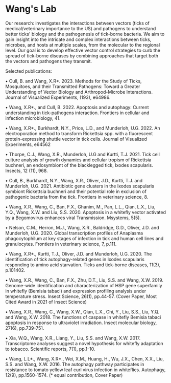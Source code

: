 # Wang's Lab

Our research: investigates the interactions between vectors (ticks of medical/veterinary importance to the US) and pathogens to understand better ticks' biology and the pathogenesis of tick-borne bacteria. We aim to gain insight into the intricate and complex interactions between ticks, microbes, and hosts at multiple scales, from the molecular to the regional level. Our goal is to develop effective vector control strategies to curb the spread of tick-borne diseases by combining approaches that target both the vectors and pathogens they transmit.

Selected publications:

•	Cull, B. and Wang, X.R*. 2023.  Methods for the Study of Ticks, Mosquitoes, and their Transmitted Pathogens: Toward a Greater Understanding of Vector Biology and Arthropod-Microbe Interactions. Journal of Visualized Experiments, (193), e64986. 

•	Wang, X.R*., and Cull, B. 2022. Apoptosis and autophagy: Current understanding in tick-pathogens interaction. Frontiers in cellular and infection microbiology, 41. 

•	Wang, X.R*., Burkhardt, N.Y., Price, L.D., and Munderloh, U.G. 2022. An electroporation method to transform Rickettsia spp. with a fluorescent protein-expressing shuttle vector in tick cells. Journal of Visualized Experiments, e64562 

•	Thorpe, C.J., Wang, X.R., Munderloh, U.G and Kurtti, T.J. 2021. Tick cell culture analysis of growth dynamics and cellular tropism of Rickettsia buchneri, an endosymbiont of the blacklegged tick, Ixodes scapularis. Insects, 12 (11), 968. 

•	Cull, B., Burkhardt, N.Y., Wang, X.R., Oliver, J.D., Kurtti, T.J. and Munderloh, U.G. 2021. Antibiotic gene clusters in the Ixodes scapularis symbiont Rickettsia buchneri and their potential role in exclusion of pathogenic bacteria from the tick. Frontiers in veterinary science, 8. 

•	Wang, X.R., Wang, C., Ban, F.X., Ghanim, M., Pan, L.L., Qian, L.X., Liu, Y.Q., Wang, X.W. and Liu, S.S. 2020. Apoptosis in a whitefly vector activated by a Begomovirus enhances viral Transmission. Msystems, 5(5). 

•	Nelson, C.M., Herron, M.J., Wang, X.R., Baldridge, G.D., Oliver, J.D. and Munderloh, U.G. 2020. Global transcription profiles of Anaplasma phagocytophilum at key stages of infection in tick and human cell lines and granulocytes. Frontiers in veterinary science, 7, p.111. 

•	Wang, X.R*., Kurtti, T.J., Oliver, J.D. and Munderloh, U.G. 2020. The identification of tick autophagy-related genes in Ixodes scapularis responding to amino acid starvation. Ticks and tick-borne diseases, 11(3), p.101402.

•	Wang, X.R., Wang, C., Ban, F.X., Zhu, D.T., Liu, S.S. and Wang, X.W. 2019. Genome-wide identification and characterization of HSP gene superfamily in whitefly (Bemisia tabaci) and expression profiling analysis under temperature stress. Insect Science, 26(1), pp.44-57. (Cover Paper, Most Cited Award in 2021 of Insect Science)

•	Wang, X.R., Wang, C., Wang, X.W., Qian, L.X., Chi, Y., Liu, S.S., Liu, Y.Q. and Wang, X.W. 2018. The functions of caspase in whitefly Bemisia tabaci apoptosis in response to ultraviolet irradiation. Insect molecular biology, 27(6), pp.739-751. 

•	Xia, W.Q., Wang, X.R., Liang, Y., Liu, S.S. and Wang, X.W. 2017. Transcriptome analyses suggest a novel hypothesis for whitefly adaptation to tobacco. Scientific reports, 7(1), pp.1-10. 

•	Wang, L.L*., Wang, X.R*., Wei, X.M., Huang, H., Wu, J.X., Chen, X.X., Liu, S.S. and Wang, X.W. 2016. The autophagy pathway participates in resistance to tomato yellow leaf curl virus infection in whiteflies. Autophagy, 12(9), pp.1560-1574. (* equal contribution, Cover Paper)

